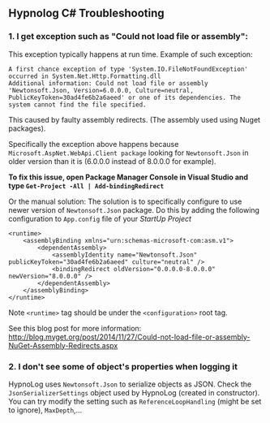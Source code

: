 ## Hypnolog C# Troubleshooting
### 1. I get exception such as "Could not load file or assembly":

This exception typically happens at run time.
Example of such exception:

    A first chance exception of type 'System.IO.FileNotFoundException' occurred in System.Net.Http.Formatting.dll
    Additional information: Could not load file or assembly 'Newtonsoft.Json, Version=6.0.0.0, Culture=neutral, PublicKeyToken=30ad4fe6b2a6aeed' or one of its dependencies. The system cannot find the file specified.
    

This caused by faulty assembly redirects. (The assembly used using Nuget packages).

Specifically the exception above happens because `Microsoft.AspNet.WebApi.Client package`
looking for `Newtonsoft.Json` in older version than it is (6.0.0.0 instead of 8.0.0.0 for example).

**To fix this issue, open Package Manager Console in Visual Studio and type `Get-Project -All | Add-bindingRedirect`**

Or the manual solution:
The solution is to specifically configure to use newer version of `Newtonsoft.Json` package.
Do this by adding the following configuration to `App.config` file of your *StartUp Project*

    <runtime>
        <assemblyBinding xmlns="urn:schemas-microsoft-com:asm.v1">
            <dependentAssembly>
                <assemblyIdentity name="Newtonsoft.Json" publicKeyToken="30ad4fe6b2a6aeed" culture="neutral" />
                <bindingRedirect oldVersion="0.0.0.0-8.0.0.0" newVersion="8.0.0.0" />
            </dependentAssembly>
        </assemblyBinding>
    </runtime>

Note `<runtime>` tag should be under the `<configuration>` root tag.

See this blog post for more information: http://blog.myget.org/post/2014/11/27/Could-not-load-file-or-assembly-NuGet-Assembly-Redirects.aspx

### 2. I don't see some of object's properties when logging it

HypnoLog uses `Newtonsoft.Json` to serialize objects as JSON.
Check the `JsonSerializerSettings` object used by HypnoLog (created in constructor).
You can try modify the setting such as `ReferenceLoopHandling` (might be set to ignore), `MaxDepth`,...

